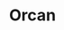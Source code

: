 ---
layout: project
title: Orcan
type: collections
collec: Creatures
year: 2013
thumb: orcan-2.jpg
---